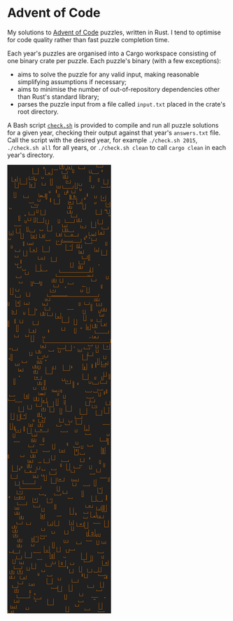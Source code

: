 # Advent of Code

My solutions to [Advent of Code](https://adventofcode.com/about) puzzles, written in Rust.
I tend to optimise for code quality rather than fast puzzle completion time.

Each year's puzzles are organised into a Cargo workspace consisting of one binary crate per puzzle.
Each puzzle's binary (with a few exceptions):

* aims to solve the puzzle for any valid input, making reasonable simplifying assumptions if necessary;
* aims to minimise the number of out-of-repository dependencies other than Rust's standard library;
* parses the puzzle input from a file called `input.txt` placed in the crate's root directory.

A Bash script [`check.sh`](check.sh) is provided to compile and run all puzzle solutions for a given year, checking their output against that year's `answers.txt` file.
Call the script with the desired year, for example `./check.sh 2015`, `./check.sh all` for all years, or `./check.sh clean` to call `cargo clean` in each year's directory.

![2018/puzzle17](animation.gif)
